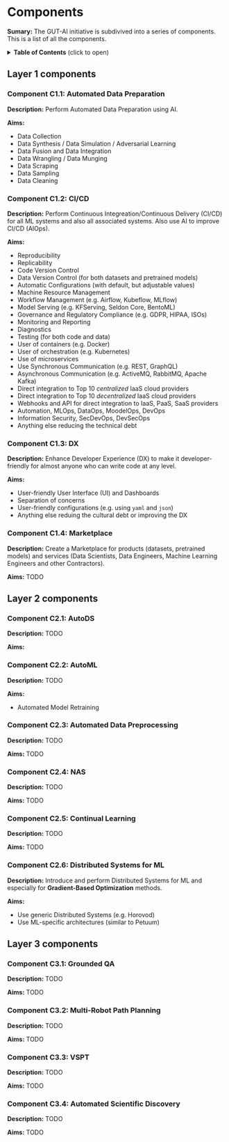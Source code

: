 # Components

__Sumary:__ The GUT-AI initiative is subdivived into a series of components. This is a list of all the components.

<details>
<summary><b>Table of Contents</b> (click to open)</summary>
<!-- MarkdownTOC -->

* [Layer 1 components](#layer-1-components)
  * [Component C1.1: Automated Data Preparation](#component-c11-automated-data-preparation)
  * [Component C1.2: CI/CD](#component-c12-cicd)
  * [Component C1.3: DX](#component-c13-dx)
  * [Component C1.4: Marketplace](#marketplace)
* [Layer 2 components](#layer-2-components)
  * [Component C2.1: AutoDS](#component-c21-autods)
  * [Component C2.2: AutoML](#component-c22-automl)
  * [Component C2.3: Automated Data Preprocessing](#component-c23-automated-data-preprocessing)
  * [Component C2.4: NAS](#component-c24-nas)
  * [Component C2.5: Continual Learning](#component-c25-continual-learning)
  * [Component C2.6: Distributed Systems for ML](#component-c26-distributed-systems-for-ml)
* [Layer 3 components](#layer-3-components)
  * [Component 3.1: Grounded QA](#component-c31-grounded-qa)
  * [Component 3.2: Multi-Robot Path Planning](#component-c32-multi-robot-path-planning)
  * [Component 3.3: VSPT](#component-c33-vspt)
  * [Component 3.4: Automated Scientific Discovery](#component-c34-automated-scientific-discovery)

<!-- /MarkdownTOC -->
</details>

## Layer 1 components

### Component C1.1: Automated Data Preparation

__Description:__ Perform Automated Data Preparation using AI.

__Aims:__
* Data Collection
* Data Synthesis / Data Simulation / Adversarial Learning
* Data Fusion and Data Integration
* Data Wrangling / Data Munging
* Data Scraping
* Data Sampling
* Data Cleaning

### Component C1.2: CI/CD

__Description:__ Perform Continuous Integreation/Continuous Delivery (CI/CD) for all ML systems and also all associated systems. Also use AI to improve CI/CD (AIOps).

__Aims:__ 
* Reproducibility
* Replicability
* Code Version Control
* Data Version Control (for both datasets and pretrained models)
* Automatic Configurations (with default, but adjustable values)
* Machine Resource Management
* Workflow Management (e.g. Airflow, Kubeflow, MLflow)
* Model Serving (e.g. KFServing, Seldon Core, BentoML)
* Governance and Regulatory Compliance (e.g. GDPR, HIPAA, ISOs)
* Monitoring and Reporting
* Diagnostics
* Testing (for both code and data)
* User of containers (e.g. Docker)
* User of orchestration (e.g. Kubernetes)
* Use of microservices
* Use Synchronous Communication (e.g. REST, GraphQL)
* Asynchronous Communication (e.g. ActiveMQ, RabbitMQ, Apache Kafka)
* Direct integration to Top 10 *centralized* IaaS cloud providers
* Direct integration to Top 10 *decentralized* IaaS cloud providers
* Webhooks and API for direct integration to IaaS, PaaS, SaaS providers
* Automation, MLOps, DataOps, MoodelOps, DevOps
* Information Security, SecDevOps, DevSecOps
* Anything else reducing the technical debt


### Component C1.3: DX

__Description:__ Enhance Developer Experience (DX) to make it developer-friendly for almost anyone who can write code at any level.

__Aims:__ 
* User-friendly User Interface (UI) and Dashboards
* Separation of concerns
* User-friendly configurations (e.g. using `yaml` and `json`)
* Anything else reduing the cultural debt or improving the DX

### Component C1.4: Marketplace

__Description:__ Create a Marketplace for products (datasets, pretrained models) and services (Data Scientists, Data Engineers, Machine Learning Engineers and other Contractors).

__Aims:__ TODO

## Layer 2 components

### Component C2.1: AutoDS

__Description:__ TODO

__Aims:__


### Component C2.2: AutoML

__Description:__ TODO

__Aims:__
* Automated Model Retraining

### Component C2.3: Automated Data Preprocessing

__Description:__ TODO

__Aims:__ TODO

### Component C2.4: NAS

__Description:__ TODO

__Aims:__ TODO

### Component C2.5: Continual Learning

__Description:__ TODO

__Aims:__ TODO


### Component C2.6: Distributed Systems for ML

__Description:__ Introduce and perform Distributed Systems for ML and especially for __Gradient-Based Optimization__ methods.

__Aims:__ 
* Use generic Distributed Systems (e.g. Horovod)
* Use ML-specific architectures (similar to Petuum)

## Layer 3 components

### Component C3.1: Grounded QA

__Description:__ TODO

__Aims:__ TODO

### Component C3.2: Multi-Robot Path Planning

__Description:__ TODO

__Aims:__ TODO

### Component C3.3: VSPT

__Description:__ TODO

__Aims:__ TODO

### Component C3.4: Automated Scientific Discovery

__Description:__ TODO

__Aims:__ TODO

